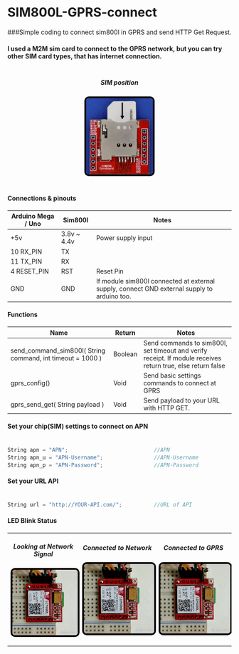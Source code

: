 # SIM800L-GPRS-connect

###Simple coding to connect sim800l in GPRS and send HTTP Get Request.

#### I used a M2M sim card to connect to the GPRS network, but you can try other SIM card types, that has internet connection.

<div style="text-align: center; padding: 4px;">
    <h5>SIM position</h5>
    <p style="align: center;">
        <img style="border: 4px solid black;
                    border-radius: 10px; width: 150px;"
                src="./gif/position_sim.PNG">
    </p>    
</div>

#### Connections & pinouts
Arduino Mega / Uno  |   Sim800l   |    Notes  
-------------|-------------|------------
+5v| 3.8v ~ 4.4v| Power supply input
10 RX_PIN | TX |  
11 TX_PIN | RX |
4   RESET_PIN | RST| Reset Pin
GND | GND | If module sim800l connected at external supply, connect GND external supply to arduino too.

#### Functions
Name | Return  |   Notes   
-------------|-------------|------------|
send_command_sim800l( String command, int timeout = 1000 )| Boolean  | Send commands to sim800l, set timeout and verify receipt. If module receives return true, else return false
gprs_config() |  Void | Send basic settings commands to connect at GPRS 
gprs_send_get( String payload ) |  Void | Send payload to your URL with HTTP GET.

#### Set your chip(SIM) settings to connect on APN 
```c++

String apn = "APN";                           //APN
String apn_u = "APN-Username";                //APN-Username
String apn_p = "APN-Password";                //APN-Password

```
#### Set your URL API 
```c++

String url = "http://YOUR-API.com/";          //URL of API

```

#### LED Blink Status

<table>
  <tr>
    <td style="text-align: center;">
        <h5>Looking at Network Signal</h5>
        <p style="align: center;">
            <img style="border: 4px solid black;
                        border-radius: 10px;"
                    src="./gif/looking_network.gif">
        </p>
    </td>
    <td style="text-align: center;">
        <h5>Connected to Network</h5>
        <p style="align: center;">
            <img style="border: 4px solid black;
                        border-radius: 10px;"
                    src="./gif/conected_network.gif">
        </p>
    </td>
    <td style="text-align: center;">
        <h5>Connected to GPRS</h5>
        <p style="align: center;">
            <img style="border: 4px solid black;
                        border-radius: 10px;"
                    src="./gif/conected_GPRS.gif">
        </p>    
    </td>
  </tr>
</table>
